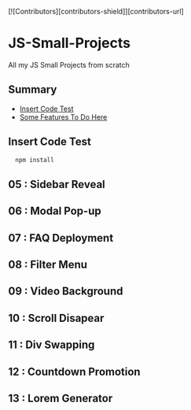 [![Contributors][contributors-shield]][contributors-url]

# JS-Small-Projects
All my JS Small Projects from scratch
</br>
## Summary
<ul>
  <li><a href="#insert-code-test">Insert Code Test</a></li>
  <li><a href="#some-features-to-do-here">Some Features To Do Here</a></li>
</ul>

## Insert Code Test
```sh
  npm install
```
## 05 : Sidebar Reveal
## 06 : Modal Pop-up
## 07 : FAQ Deployment
## 08 : Filter Menu
## 09 : Video Background
## 10 : Scroll Disapear
## 11 : Div Swapping
## 12 : Countdown Promotion
## 13 : Lorem Generator